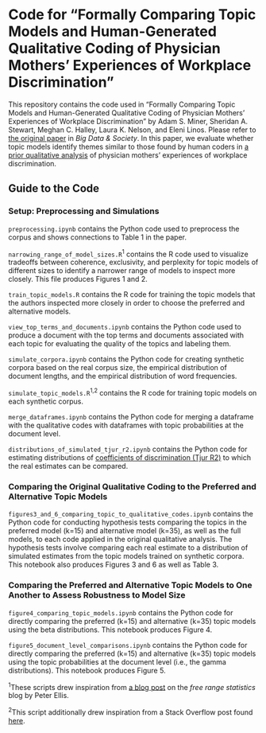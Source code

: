 # Code for “Formally Comparing Topic Models and Human-Generated Qualitative Coding of Physician Mothers’ Experiences of Workplace Discrimination”

This repository contains the code used in “Formally Comparing Topic Models and Human-Generated Qualitative Coding of Physician Mothers’ Experiences of Workplace Discrimination” by Adam S. Miner, Sheridan A. Stewart, Meghan C. Halley, Laura K. Nelson, and Eleni Linos. Please refer to [the original paper](https://doi.org/10.1177/20539517221149106) in *Big Data & Society*. In this paper, we evaluate whether topic models identify themes similar to those found by human coders in [a prior qualitative analysis](https://doi.org/10.1136/bmj.k4926) of physician mothers’ experiences of workplace discrimination.

## Guide to the Code

### Setup: Preprocessing and Simulations

``preprocessing.ipynb`` contains the Python code used to preprocess the corpus and shows connections to Table 1 in the paper.

``narrowing_range_of_model_sizes.R``<sup>1</sup> contains the R code used to visualize tradeoffs between coherence, exclusivity, and perplexity for topic models of different sizes to identify a narrower range of models to inspect more closely. This file produces Figures 1 and 2.

``train_topic_models.R`` contains the R code for training the topic models that the authors inspected more closely in order to choose the preferred and alternative models.

``view_top_terms_and_documents.ipynb`` contains the Python code used to produce a document with the top terms and documents associated with each topic for evaluating the quality of the topics and labeling them.

``simulate_corpora.ipynb`` contains the Python code for creating synthetic corpora based on the real corpus size, the empirical distribution of document lengths, and the empirical distribution of word frequencies.

``simulate_topic_models.R``<sup>1,2</sup> contains the R code for training topic models on each synthetic corpus.

``merge_dataframes.ipynb`` contains the Python code for merging a dataframe with the qualitative codes with dataframes with topic probabilities at the document level.

``distributions_of_simulated_tjur_r2.ipynb`` contains the Python code for estimating distributions of [coefficients of discrimination (Tjur R2)](https://doi.org/10.1198/tast.2009.08210) to which the real estimates can be compared.

### Comparing the Original Qualitative Coding to the Preferred and Alternative Topic Models

``figures3_and_6_comparing_topic_to_qualitative_codes.ipynb`` contains the Python code for conducting hypothesis tests comparing the topics in the preferred model (k=15) and alternative model (k=35), as well as the full models, to each code applied in the original qualitative analysis. The hypothesis tests involve comparing each real estimate to a distribution of simulated estimates from the topic models trained on synthetic corpora. This notebook also produces Figures 3 and 6 as well as Table 3.

### Comparing the Preferred and Alternative Topic Models to One Another to Assess Robustness to Model Size

``figure4_comparing_topic_models.ipynb`` contains the Python code for directly comparing the preferred (k=15) and alternative (k=35) topic models using the beta distributions. This notebook produces Figure 4.

``figure5_document_level_comparisons.ipynb`` contains the Python code for directly comparing the preferred (k=15) and alternative (k=35) topic models using the topic probabilities at the document level (i.e., the gamma distributions). This notebook produces Figure 5.

<sup>1</sup>These scripts drew inspiration from [a blog post](http://freerangestats.info/blog/2017/01/05/topic-model-cv) on the *free range statistics* blog by Peter Ellis.

<sup>2</sup>This script additionally drew inspiration from a Stack Overflow post found [here](https://stackoverflow.com/a/14749552).


